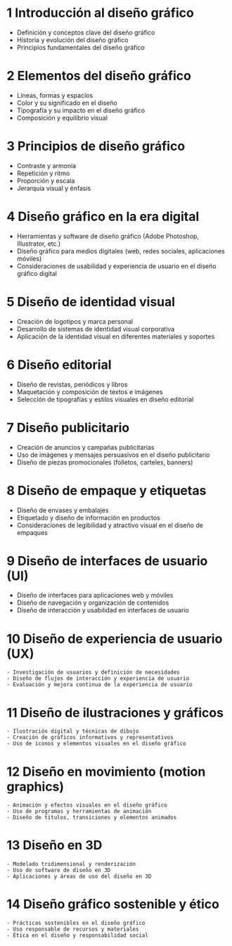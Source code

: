 # 1 Introducción al diseño gráfico
-  Definición y conceptos clave del diseño gráfico
-  Historia y evolución del diseño gráfico
-  Principios fundamentales del diseño gráfico

# 2 Elementos del diseño gráfico
-  Líneas, formas y espacios
-  Color y su significado en el diseño
-  Tipografía y su impacto en el diseño gráfico
-  Composición y equilibrio visual

# 3 Principios de diseño gráfico
-  Contraste y armonía
-  Repetición y ritmo
-  Proporción y escala
-  Jerarquía visual y énfasis

# 4 Diseño gráfico en la era digital
-  Herramientas y software de diseño gráfico (Adobe Photoshop, Illustrator, etc.)
-  Diseño gráfico para medios digitales (web, redes sociales, aplicaciones móviles)
-  Consideraciones de usabilidad y experiencia de usuario en el diseño gráfico digital

# 5 Diseño de identidad visual
-  Creación de logotipos y marca personal
-  Desarrollo de sistemas de identidad visual corporativa
-  Aplicación de la identidad visual en diferentes materiales y soportes

# 6 Diseño editorial
-  Diseño de revistas, periódicos y libros
-  Maquetación y composición de textos e imágenes
-  Selección de tipografías y estilos visuales en diseño editorial

# 7 Diseño publicitario
-  Creación de anuncios y campañas publicitarias
-  Uso de imágenes y mensajes persuasivos en el diseño publicitario
-  Diseño de piezas promocionales (folletos, carteles, banners)

# 8 Diseño de empaque y etiquetas
-  Diseño de envases y embalajes
-  Etiquetado y diseño de información en productos
-  Consideraciones de legibilidad y atractivo visual en el diseño de empaques

# 9 Diseño de interfaces de usuario (UI)
-  Diseño de interfaces para aplicaciones web y móviles
-  Diseño de navegación y organización de contenidos
-  Diseño de interacción y usabilidad en interfaces de usuario

# 10 Diseño de experiencia de usuario (UX)
    - Investigación de usuarios y definición de necesidades
    - Diseño de flujos de interacción y experiencia de usuario
    - Evaluación y mejora continua de la experiencia de usuario

# 11 Diseño de ilustraciones y gráficos
    - Ilustración digital y técnicas de dibujo
    - Creación de gráficos informativos y representativos
    - Uso de iconos y elementos visuales en el diseño gráfico

# 12 Diseño en movimiento (motion graphics)
    - Animación y efectos visuales en el diseño gráfico
    - Uso de programas y herramientas de animación
    - Diseño de títulos, transiciones y elementos animados

# 13 Diseño en 3D
    - Modelado tridimensional y renderización
    - Uso de software de diseño en 3D
    - Aplicaciones y áreas de uso del diseño en 3D

# 14 Diseño gráfico sostenible y ético
    - Prácticas sostenibles en el diseño gráfico
    - Uso responsable de recursos y materiales
    - Ética en el diseño y responsabilidad social
